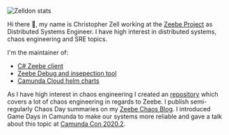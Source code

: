 
![Zelldon stats](https://github-readme-stats.vercel.app/api?username=zelldon&count_private=true&show_icons=true)

Hi there :wave:, my name is Christopher Zell working at the [Zeebe Project](https://github.com/camunda-cloud/zeebe) as Distributed Systems Engineer. I have high interest in distributed systems, chaos engineering and SRE topics. 

I'm the maintainer of:

 * [C# Zeebe client](https://github.com/camunda-community-hub/zeebe-client-csharp)
 * [Zeebe Debug and insepection tool](https://github.com/Zelldon/zdb)
 * [Camunda Cloud helm charts](https://github.com/camunda-community-hub/camunda-cloud-helm)

As I have high interest in chaos engineering I created an [repository](https://github.com/zeebe-io/zeebe-chaos) which covers a lot of chaos engineering in regards to Zeebe. I publish semi-regularly Chaos Day summaries on my [Zeebe Chaos Blog](https://zeebe-io.github.io/zeebe-chaos/). I introduced Game Days in Camunda to make our systems more reliable and gave a talk about this topic at [Camunda Con 2020.2](https://page.camunda.com/cclive-zell-chaosengineeringmeetszeebe).

<!--
**Zelldon/zelldon** is a ✨ _special_ ✨ repository because its `README.md` (this file) appears on your GitHub profile.

Here are some ideas to get you started:

- 🔭 I’m currently working on ...
- 🌱 I’m currently learning ...
- 👯 I’m looking to collaborate on ...
- 🤔 I’m looking for help with ...
- 💬 Ask me about ...
- 📫 How to reach me: ...
- 😄 Pronouns: ...
- ⚡ Fun fact: ...
-->

